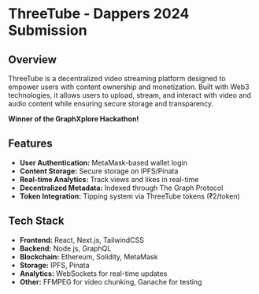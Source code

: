 # ThreeTube - Dappers 2024 Submission

## Overview
ThreeTube is a decentralized video streaming platform designed to empower users with content ownership and monetization. Built with Web3 technologies, it allows users to upload, stream, and interact with video and audio content while ensuring secure storage and transparency. 

**Winner of the GraphXplore Hackathon!**

## Features
- **User Authentication:** MetaMask-based wallet login
- **Content Storage:** Secure storage on IPFS/Pinata
- **Real-time Analytics:** Track views and likes in real-time
- **Decentralized Metadata:** Indexed through The Graph Protocol
- **Token Integration:** Tipping system via ThreeTube tokens (₹2/token)

## Tech Stack
- **Frontend:** React, Next.js, TailwindCSS
- **Backend:** Node.js, GraphQL
- **Blockchain:** Ethereum, Solidity, MetaMask
- **Storage:** IPFS, Pinata
- **Analytics:** WebSockets for real-time updates
- **Other:** FFMPEG for video chunking, Ganache for testing
